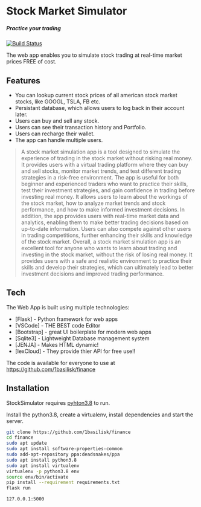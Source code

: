 # Stock Market Simulator
##### Practice your trading 



[![Build Status](https://travis-ci.org/joemccann/dillinger.svg?branch=master)](https://travis-ci.org/joemccann/dillinger)

The web app enables you to simulate stock trading at real-time market prices FREE of cost.


## Features

- You can lookup current stock prices of all american stock market stocks, like GOOGL, TSLA, FB etc.
- Persistant database, which allows users to log back in their account later.
- Users can buy and sell any stock.
- Users can see their transaction history and Portfolio.
- Users can recharge their wallet.
- The app can handle multiple users.



> A stock market simulation app is a tool designed to simulate the experience of trading in the stock market without risking real money. It provides users with a virtual trading platform where they can buy and sell stocks, monitor market trends, and test different trading strategies in a risk-free environment.
The app is useful for both beginner and experienced traders who want to practice their skills, test their investment strategies, and gain confidence in trading before investing real money. It allows users to learn about the workings of the stock market, how to analyze market trends and stock performance, and how to make informed investment decisions.
>In addition, the app provides users with real-time market data and analytics, enabling them to make better trading decisions based on up-to-date information. Users can also compete against other users in trading competitions, further enhancing their skills and knowledge of the stock market.
>Overall, a stock market simulation app is an excellent tool for anyone who wants to learn about trading and investing in the stock market, without the risk of losing real money. It provides users with a safe and realistic environment to practice their skills and develop their strategies, which can ultimately lead to better investment decisions and improved trading performance.




## Tech

The Web App is built using multiple technologies:

- [Flask] - Python framework for web apps
- [VSCode] - THE BEST code Editor
- [Bootstrap] - great UI boilerplate for modern web apps
- [Sqlite3] - Lightweight Database management system
- [JENJA] - Makes HTML dynamic!
- [IexCloud] - They provide thier API for free use!!

The code is available for everyone to use at https://github.com/1basilisk/finance
## Installation

StockSimulator requires [pyhton3.8](https://python.org/) to run.

Install the python3.8, create a virtualenv, install dependencies and start the server.

```sh
git clone https://github.com/1basilisk/finance
cd finance
sudo apt update
sudo apt install software-properties-common
sudo add-apt-repository ppa:deadsnakes/ppa
sudo apt install python3.8
sudo apt install virtualenv
virtualenv -p python3.8 env
source env/bin/activate
pip install --requirement requirements.txt
flask run

```


```sh
127.0.0.1:5000
```

  

